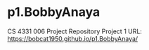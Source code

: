 # p1.BobbyAnaya
CS 4331 006 Project Repository
Project 1 URL: https://bobcat1950.github.io/p1.BobbyAnaya/
